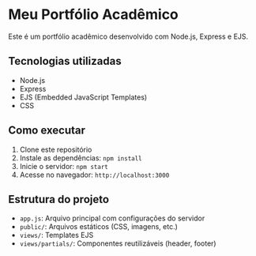  # Meu Portfólio Acadêmico

Este é um portfólio acadêmico desenvolvido com Node.js, Express e EJS.

## Tecnologias utilizadas
- Node.js
- Express
- EJS (Embedded JavaScript Templates)
- CSS

## Como executar
1. Clone este repositório
2. Instale as dependências: `npm install`
3. Inicie o servidor: `npm start`
4. Acesse no navegador: `http://localhost:3000`

## Estrutura do projeto
- `app.js`: Arquivo principal com configurações do servidor
- `public/`: Arquivos estáticos (CSS, imagens, etc.)
- `views/`: Templates EJS
- `views/partials/`: Componentes reutilizáveis (header, footer)
